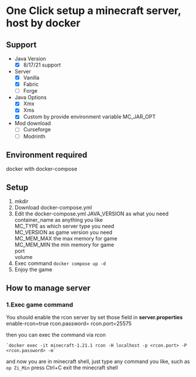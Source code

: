 # One Click setup a minecraft server, host by docker

## Support

+ Java Version
    + [x] 8/17/21 support
+ Server
    + [x] Vanilla
    + [x] Fabric
    + [ ] Forge
+ Java Options
    + [x] Xmx
    + [x] Xms
    + [x] Custom by provide environment variable MC_JAR_OPT
+ Mod download
    + [ ] Curseforge
    + [ ] Modrinth

## Environment required

docker with docker-compose

## Setup

1. mkdir 
2. Download docker-compose.yml
3. Edit the docker-compose.yml
    JAVA_VERSION as what you need  
    container_name as anything you like  
    MC_TYPE as which server type you need  
    MC_VERSION as game version you need  
    MC_MEM_MAX the max memory for game  
    MC_MEM_MIN the min memory for game  
    port  
    volume  
4. Exec command `docker compose up -d`  
5. Enjoy the game

## How to manage server

### 1.Exec game command

You should enable the rcon server by set those field in **server.properties**
    enable-rcon=true
    rcon.password=<anything you like>
    rcon.port=25575

then you can exec the command via rcon 

    `docker exec -it minecraft-1.21.1 rcon -H localhost -p <rcon.port> -P <rcon.password> -m`

and now you are in minecraft shell, just type any command you like,
such as 
    `op Zi_Min`
press Ctrl+C exit the minecraft shell
